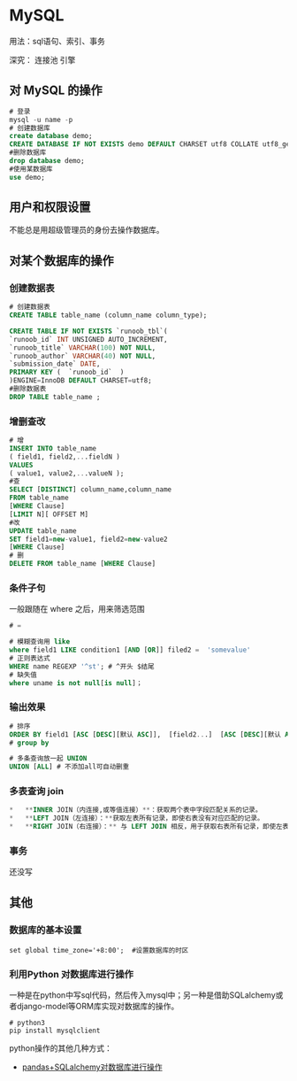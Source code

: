# MySQL

用法：sql语句、索引、事务

深究： 连接池 引擎

## 对 MySQL 的操作

```sql
# 登录
mysql -u name -p
# 创建数据库
create database demo;
CREATE DATABASE IF NOT EXISTS demo DEFAULT CHARSET utf8 COLLATE utf8_general_ci;
#删除数据库
drop database demo;
#使用某数据库
use demo;
```

## 用户和权限设置

不能总是用超级管理员的身份去操作数据库。

## 对某个数据库的操作

### 创建数据表

```sql
# 创建数据表
CREATE TABLE table_name (column_name column_type);

CREATE TABLE IF NOT EXISTS `runoob_tbl`(  
`runoob_id` INT UNSIGNED AUTO_INCREMENT,  
`runoob_title` VARCHAR(100) NOT NULL, 
`runoob_author` VARCHAR(40) NOT NULL,  
`submission_date` DATE, 
PRIMARY KEY (  `runoob_id`  )  
)ENGINE=InnoDB DEFAULT CHARSET=utf8;
#删除数据表
DROP TABLE table_name ;
```

### 增删查改

```SQL
# 增
INSERT INTO table_name 
( field1, field2,...fieldN ) 
VALUES 
( value1, value2,...valueN );
#查
SELECT [DISTINCT] column_name,column_name
FROM table_name 
[WHERE Clause]  
[LIMIT N][ OFFSET M]
#改
UPDATE table_name 
SET field1=new-value1, field2=new-value2 
[WHERE Clause]
# 删
DELETE FROM table_name [WHERE Clause]
```

### 条件子句

一般跟随在 where 之后，用来筛选范围
```sql
# =

# 模糊查询用 like
where field1 LIKE condition1 [AND [OR]] filed2 =  'somevalue'
# 正则表达式
WHERE name REGEXP '^st'; # ^开头 $结尾
# 缺失值
where uname is not null[is null]；
```


### 输出效果

```sql
# 排序
ORDER BY field1 [ASC [DESC][默认 ASC]],  [field2...]  [ASC [DESC][默认 ASC]]
# group by

# 多条查询放一起 UNION
UNION [ALL] # 不添加all可自动删重
```

### 多表查询 join

```sql
*   **INNER JOIN（内连接,或等值连接）**：获取两个表中字段匹配关系的记录。
*   **LEFT JOIN（左连接）：**获取左表所有记录，即使右表没有对应匹配的记录。
*   **RIGHT JOIN（右连接）：** 与 LEFT JOIN 相反，用于获取右表所有记录，即使左表没有对应匹配的记录。
```

### 事务

还没写


## 其他

### 数据库的基本设置

```mysql
set global time_zone='+8:00';  #设置数据库的时区
```

### 利用Python 对数据库进行操作

一种是在python中写sql代码，然后传入mysql中；另一种是借助SQLalchemy或者django-model等ORM库实现对数据库的操作。

```shell
# python3
pip install mysqlclient
```

python操作的其他几种方式：

- [pandas+SQLalchemy对数据库进行操作](../python/pandas+sqlalchemy)